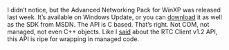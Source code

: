 I didn’t notice, but the Advanced Networking Pack for WinXP was released
last week. It’s available on Windows Update, or you can
[download](http://msdn.microsoft.com/downloads/list/winxppeer.asp) it as
well as the SDK from MSDN. The API is C based. That’s right. Not COM,
not managed, not even C++ objects. Like I
[said](PermaLink.aspx?guid=f5a2c0c2-f96b-44f2-8a75-fc4d8e03993e) about
the RTC Client v1.2 API, this API is ripe for wrapping in managed code.

